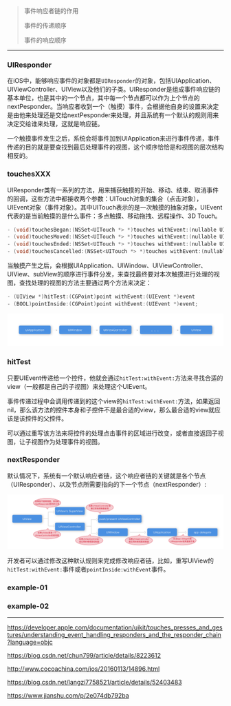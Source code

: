> 事件响应者链的作用
>
> 事件的传递顺序
>
> 事件的响应顺序

----

### UIResponder

在iOS中，能够响应事件的对象都是`UIResponder`的对象，包括UIApplication、UIViewController、UIView以及他们的子类。UIResponder是组成事件响应链的基本单位，也是其中的一个节点，其中每一个节点都可以作为上个节点的nextPesponder。当响应者收到一个（触摸）事件，会根据他自身的设置来决定是由他来处理还是交给nextPesponder来处理，并且系统有一个默认的规则用来决定交给谁来处理，这就是响应链。

一个触摸事件发生之后，系统会将事件加到UIApplication来进行事件传递，事件传递的目的就是要查找到最后处理事件的视图，这个顺序恰恰是和视图的层次结构相反的。



### touchesXXX

UIResponder类有一系列的方法，用来捕获触摸的开始、移动、结束、取消事件的回调，这些方法中都接收两个参数：UITouch对象的集合（点击对象），UIEvent对象（事件对象）。其中UITouch表示的是一次触摸的抽象对象，UIEvent代表的是当前触摸的是什么事件：多点触摸、移动拖拽、远程操作、3D Touch。

```objective-c
- (void)touchesBegan:(NSSet<UITouch *> *)touches withEvent:(nullable UIEvent *)event;
- (void)touchesMoved:(NSSet<UITouch *> *)touches withEvent:(nullable UIEvent *)event;
- (void)touchesEnded:(NSSet<UITouch *> *)touches withEvent:(nullable UIEvent *)event;
- (void)touchesCancelled:(NSSet<UITouch *> *)touches withEvent:(nullable UIEvent *)event;
```

当触摸产生之后，会根据UIApplication、UIWindow、UIViewController、UIView、subView的顺序进行事件分发，来查找最终要对本次触摸进行处理的视图，查找处理的视图的方法主要通过两个方法来决定：

```objective-c
- (UIView *)hitTest:(CGPoint)point withEvent:(UIEvent *)event
- (BOOL)pointInside:(CGPoint)point withEvent:(UIEvent *)event;
```

![](img/x27_event_flow.png)



### hitTest

只要UIEvent传递给一个控件，他就会通过`hitTest:withEvent:`方法来寻找合适的view（一般都是自己的子视图）来处理这个UIEvent。

事件传递过程中会调用传递到的这个view的`hitTest:withEvent:`方法，如果返回nil，那么该方法的控件本身和子控件不是最合适的view，那么最合适的view就应该是该控件的父控件。

可以通过重写该方法来将控件的处理点击事件的区域进行改变，或者直接返回子视图，让子视图作为处理事件的视图。



### nextResponder

默认情况下，系统有一个默认响应者链，这个响应者链的关键就是各个节点（UIResponder）、以及节点所需要指向的下一个节点（nextResponder）:

![](img/x27_next_responder.png)

开发者可以通过修改这种默认规则来完成修改响应者链，比如，重写UIView的`hitTest:withEvent:`事件或者`pointInside:withEvent`事件。

### example-01



### example-02



----

https://developer.apple.com/documentation/uikit/touches_presses_and_gestures/understanding_event_handling_responders_and_the_responder_chain?language=objc

https://blog.csdn.net/chun799/article/details/8223612

http://www.cocoachina.com/ios/20160113/14896.html

https://blog.csdn.net/langzi7758521/article/details/52403483

https://www.jianshu.com/p/2e074db792ba